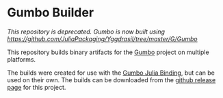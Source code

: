 # Gumbo Builder

*This repository is deprecated. Gumbo is now built using https://github.com/JuliaPackaging/Yggdrasil/tree/master/G/Gumbo*

This repository builds binary artifacts for the [Gumbo](https://github.com/google/gumbo-parser) project on multiple platforms.

The builds were created for use with the [Gumbo Julia Binding](https://github.com/porterjamesj/Gumbo.jl), but can be used on their own. The builds can be downloaded from the [github release page](https://github.com/aviks/GumboBuilder/releases) for this project.
